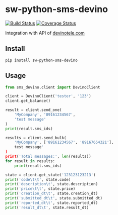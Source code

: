 # sw-python-sms-devino
[![Build Status](https://travis-ci.org/telminov/sw-python-sms-devino.svg?branch=master)](https://travis-ci.org/telminov/sw-python-sms-devino)
[![Coverage Status](https://coveralls.io/repos/github/telminov/sw-python-sms-devino/badge.svg?branch=master)](https://coveralls.io/github/telminov/sw-python-sms-devino?branch=master)

Integration with API of [devinotele.com](http://devinotele.com/)

## Install
```
pip install sw-python-sms-devino
```

## Usage
```python
from sms_devino.client import DevinoClient

client = DevinoClient('tester', '123')
client.get_balance()

result = client.send_one(
    'MyCompany', '89161234567',
    'test message'
)
print(result.sms_ids)

results = client.send_bulk(
    'MyCompany', ['89161234567', '89167654321'],
    test message'
)
print('Total messages:', len(results))
for result in results:
    print(result.sms_ids)

state = client.get_state('123123123213')
print('code\t\t', state.code)
print('description\t', state.description)
print('price\t\t', state.price)
print('creation_dt\t', state.creation_dt)
print('submitted_dt\t', state.submitted_dt)
print('reported_dt\t', state.reported_dt)
print('result_dt\t', state.result_dt)

```
